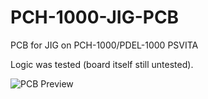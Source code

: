 # PCH-1000-JIG-PCB
PCB for JIG on PCH-1000/PDEL-1000 PSVITA

Logic was tested (board itself still untested).

![PCB Preview](https://user-images.githubusercontent.com/203427/220664513-d51b6930-3a7c-4974-a487-378905719ee3.JPG)
